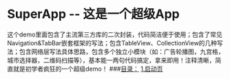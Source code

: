 # SuperApp -- 这是一个超级App
这个demo里面包含了主流第三方库的二次封装，代码简洁便于使用；包含了常见Navigation&TabBar嵌套框架的写法；包含TableView、CollectionView的几种写法；包含网络层写法具体思路，包含多个独立小模块（如：广告轮播图，九宫格，城市选择器，二维码扫描等），基本能一两句代码搞定，拿来即用！注释清晰，简直就是初学者疯狂的一个超级demo！
###[目录：](https://github.com/Friends-Home/SuperApp/blob/master/SuperApp/Class/SP_MainVC/SP_MainVC.swift)
[1.启动页](https://github.com/Friends-Home/SuperApp/blob/master/SuperApp/ViewController.swift)
